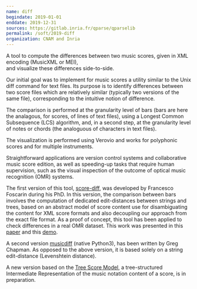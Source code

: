 ```yaml
---
name: diff
begindate: 2019-01-01
enddate: 2019-12-31
sources: https://gitlab.inria.fr/qparse/qparselib
permalink: /soft/2019-diff
organization: CNAM and Inria
---
```


A tool to compute the differences between two music scores, given in XML encoding (MusicXML or MEI),  
and visualize these differences side-to-side.

Our initial goal was to implement for music scores a utility similar to the Unix diff command for text files. 
Its purpose is to identify differences between two score files which are relatively similar (typically two versions of the same file), 
corresponding to the intuitive notion of difference. 

The comparison is performed at the granularity level of bars (bars are here the analagous, for scores, of lines of text files), 
using a Longest Common Subsequence (LCS) algorithm, 
and, in a second step, at the granularity level of notes or chords (the analoguous of characters in text files). 

The visualization is performed using Verovio and works for polyphonic scores and for multiple instruments. 

Straightforward applications are version control systems and collaborative music score edition, as well as speeding-up tasks that require human supervision, such as the visual inspection of the outcome of optical music recognition (OMR) systems.

The first version of this tool, 
[score-diff](https://github.com/fosfrancesco/music-score-diff),
was developed by Francesco Foscarin during his PhD.
In this version, the comparison between bars 
involves the computation of dedicated edit-distances between strings and trees, 
based on an abstract model of score content use for disambiguating the content for XML score formats 
and also decoupling our approach from the exact file format. 
As a proof of concept, this tool has been applied to check differences in a real OMR dataset.
This work was presented in this [paper](publication/2019-11-01-A-diff-procedure-for-music-score-files)
and this [demo](publication/2019-11-01-Computation-and-Visualization-of-Differences-between-two-XML-Music-Score-Files).

A second version 
[musicdiff](https://github.com/gregchapman-dev/musicdiff) (native Python3),
has been written by Greg Chapman. 
As opposed to the above version, it is based solely on a string edit-distance (Levenshtein distance).

A new version based on the [Tree Score Model](soft/2022-TSM), 
a tree-structured Intermediate Representation of the music notation content of a score, 
is in preparation.

